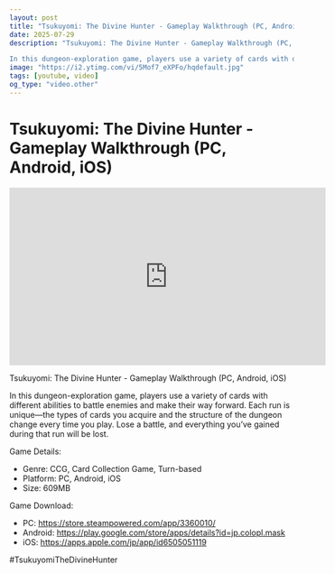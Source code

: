 ```yaml
---
layout: post
title: "Tsukuyomi: The Divine Hunter - Gameplay Walkthrough (PC, Android, iOS)"
date: 2025-07-29
description: "Tsukuyomi: The Divine Hunter - Gameplay Walkthrough (PC, Android, iOS)

In this dungeon-exploration game, players use a variety of cards with different ..."
image: "https://i2.ytimg.com/vi/5Mof7_eXPFo/hqdefault.jpg"
tags: [youtube, video]
og_type: "video.other"
---
```


<script type="application/ld+json">
{
  "@context": "http://schema.org",
  "@type": "VideoObject",
  "name": "Tsukuyomi: The Divine Hunter - Gameplay Walkthrough (PC, Android, iOS)",
  "description": "Tsukuyomi: The Divine Hunter - Gameplay Walkthrough (PC, Android, iOS)\n\nIn this dungeon-exploration game, players use a variety of cards with different abilities to battle enemies and make their way forward. Each run is unique\u2014the types of cards you acquire and the structure of the dungeon change every time you play. Lose a battle, and everything you\u2019ve gained during that run will be lost.\n\nGame Details:\n\n- Genre: CCG, Card Collection Game, Turn-based\n- Platform: PC, Android, iOS\n- Size: 609MB \n\nGame Download:\n\n- PC: https://store.steampowered.com/app/3360010/\n- Android: https://play.google.com/store/apps/details?id=jp.colopl.mask\n- iOS: https://apps.apple.com/jp/app/id6505051119\n\n#TsukuyomiTheDivineHunter",
  "thumbnailUrl": "https://i2.ytimg.com/vi/5Mof7_eXPFo/hqdefault.jpg",
  "uploadDate": "2025-07-29T21:26:09",
  "embedUrl": "https://www.youtube.com/embed/5Mof7_eXPFo",
  "publisher": {
    "@type": "Person",
    "name": "Celo Zaga"
  },
  "mainEntityOfPage": {
    "@type": "WebPage",
    "@id": "https://celozaga.github.io/2025/07/29/tsukuyomi:-the-divine-hunter---gameplay-walkthrough-(pc,-android,-ios)-5Mof7_eXPFo.html"
  },
  "duration": "PT0M0S"
}
</script>

<script type="application/ld+json">
{
  "@context": "http://schema.org",
  "@type": "BlogPosting",
  "headline": "Tsukuyomi: The Divine Hunter - Gameplay Walkthrough (PC, Android, iOS)",
  "image": "https://i2.ytimg.com/vi/5Mof7_eXPFo/hqdefault.jpg",
  "publisher": {
    "@type": "Person",
    "name": "Celo Zaga"
  },
  "url": "https://celozaga.github.io/2025/07/29/tsukuyomi:-the-divine-hunter---gameplay-walkthrough-(pc,-android,-ios)-5Mof7_eXPFo.html",
  "datePublished": "2025-07-29T21:26:09",
  "dateCreated": "2025-07-29T21:26:09",
  "dateModified": "2025-07-29T21:26:09",
  "description": "Tsukuyomi: The Divine Hunter - Gameplay Walkthrough (PC, Android, iOS)\n\nIn this dungeon-exploration game, players use a variety of cards with different ...",
  "author": {
    "@type": "Person",
    "name": "Celo Zaga"
  },
  "mainEntityOfPage": {
    "@type": "WebPage",
    "@id": "https://celozaga.github.io/2025/07/29/tsukuyomi:-the-divine-hunter---gameplay-walkthrough-(pc,-android,-ios)-5Mof7_eXPFo.html"
  }
}
</script>

<h1 class="youtube-post-title">Tsukuyomi: The Divine Hunter - Gameplay Walkthrough (PC, Android, iOS)</h1>

<iframe width="560" height="315" src="https://www.youtube.com/embed/5Mof7_eXPFo" class="youtube-post-embed" frameborder="0" allowfullscreen></iframe>

<p class="youtube-post-description">Tsukuyomi: The Divine Hunter - Gameplay Walkthrough (PC, Android, iOS)

In this dungeon-exploration game, players use a variety of cards with different abilities to battle enemies and make their way forward. Each run is unique—the types of cards you acquire and the structure of the dungeon change every time you play. Lose a battle, and everything you’ve gained during that run will be lost.

Game Details:

- Genre: CCG, Card Collection Game, Turn-based
- Platform: PC, Android, iOS
- Size: 609MB 

Game Download:

- PC: https://store.steampowered.com/app/3360010/
- Android: https://play.google.com/store/apps/details?id=jp.colopl.mask
- iOS: https://apps.apple.com/jp/app/id6505051119

#TsukuyomiTheDivineHunter</p>
